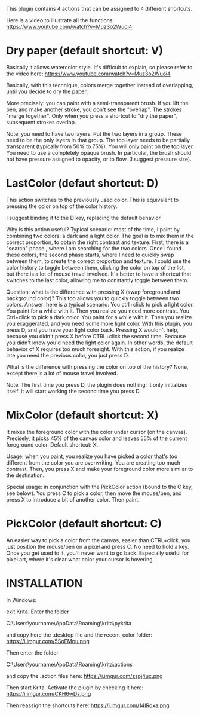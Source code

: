 This plugin contains 4 actions that can be assigned to 4 different shortcuts. 

Here is a video to illustrate all the functions: https://www.youtube.com/watch?v=Muz3o2Wuoi4

Dry paper (default shortcut: V)
====================================

Basically it allows watercolor style. It's difficult to explain, so please refer to the video here: https://www.youtube.com/watch?v=Muz3o2Wuoi4

Basically, with this technique, colors merge together instead of overlapping, until you decide to dry the paper. 

More precisely: you can paint with a semi-transparent brush. If you lift the pen, and make another stroke, you don't see the "overlap". The strokes "merge together". Only when you press a shortcut to "dry the paper", subsequent strokes overlap. 

Note: you need to have two layers. Put the two layers in a group. These need to be the only layers in that group. The top layer needs to be partially transparent (typically from 50% to 75%). You will only paint on the top layer. You need to use a completely opaque brush. In particular, the brush should not have pressure assigned to opacity, or to flow. (I suggest pressure size).


LastColor (defaut shortcut: D)
===========

This action switches to the previously used color. This is equivalent to pressing the color on top of the color history.

I suggest binding it to the D key, replacing the default behavior.

Why is this action useful? Typical scenario: most of the time, I paint by combining two colors: a dark and a light color. The goal is to mix them in the correct proportion, to obtain the right contrast and texture. First, there is a "search" phase , where I am searching for the two colors. Once I  found these colors, the second phase starts, where I need to quickly swap between them, to create the correct proportion and texture. I could use the color history to toggle between them, clicking the color on top of the list, but there is a lot of mouse travel involved. It's better to have a shortcut that switches to the last color, allowing me to constantly toggle between them. 

Question: what is the difference with pressing X (swap foreground and background color)? This too allows you to quickly toggle between two colors. Answer: here is a typical scenario: You ctrl+click  to pick a light color. You paint for a while with it. Then you realize you need more contrast. You Ctrl+click to pick a dark color. You paint for a while with it. Then you realize you exaggerated, and you need some more light color. With this plugin, you press D, and you have your light  color back. Pressing X wouldn't help, because you didn't press X before CTRL+click the second time. Because you didn't know you'd need the light color again. In other words, the default behavior of X requires too much foresight. With this action, if you realize late you need the previous color, you just press D. 

What is the difference with pressing the color on top of the history? None, except there is a lot of mouse travel involved.

Note: The first time you press D, the plugin does nothing: it only initializes itself. It will start working the second time you press D.



MixColor  (default shortcut: X)
==========

It mixes the foreground color with the color under cursor (on the canvas). Precisely, it picks 45% of the canvas color and leaves 55% of the current foreground color. Default shortcut: X.

Usage: when you paint, you realize you have picked a color that's too different from the color you are overwriting. You are creating too much contrast. Then, you press X and make your foreground color more similar to the destination.

Special usage: in conjunction with the PickColor action (bound to the C key, see below). You press C to pick a color, then move the mouse/pen, and press X to introduce a bit of another color. Then paint.



PickColor (default shortcut: C)
==========

An easier way to pick a color from the canvas, easier than CTRL+click. you just position the mouse/pen on a pixel and press C. No need to hold a key. Once you get used to it, you'll never want to go back. Especially useful for pixel art, where it's clear what color your cursor is hovering.


INSTALLATION
=================

In Windows:

exit Krita. Enter  the folder

C:\Users\yourname\AppData\Roaming\krita\pykrita

and copy here the .desktop file and the recent_color folder:  https://i.imgur.com/5SoFMpu.png

Then enter the folder 

C:\Users\yourname\AppData\Roaming\krita\actions

and copy the .action files here: https://i.imgur.com/zspj4uc.png

Then start Krita. Activate the plugin by checking it here: https://i.imgur.com/CKH6wDs.png

Then reassign the shortcuts here: https://i.imgur.com/14IRqxa.png

